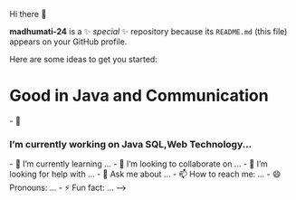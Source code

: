 Hi there 👋

**madhumati-24** is a ✨ _special_ ✨ repository because its `README.md` (this file) appears on your GitHub profile.

Here are some ideas to get you started:
<h1>Good in Java and Communication</h1>
- 🔭<h3> I’m currently working on Java SQL,Web Technology...</h3>
- 🌱 I’m currently learning ...
- 👯 I’m looking to collaborate on ...
- 🤔 I’m looking for help with ...
- 💬 Ask me about ...
- 📫 How to reach me: ...
- 😄 Pronouns: ...
- ⚡ Fun fact: ...
-->
